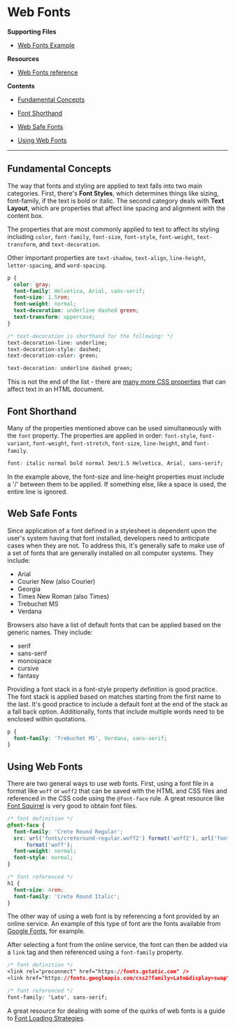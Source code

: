 # Web Fonts

**Supporting Files**

- [Web Fonts Example](web-fonts.html)

**Resources**

- [Web Fonts reference](https://developer.mozilla.org/en-US/docs/Learn/CSS/Styling_text/Web_fonts)

**Contents**

- [Fundamental Concepts](#fundamental-concepts)

- [Font Shorthand](#font-shorthand)

- [Web Safe Fonts](#web-safe-fonts)

- [Using Web Fonts](#using-web-fonts)

---

## Fundamental Concepts

The way that fonts and styling are applied to text falls into two main categories. First, there's **Font Styles**, which determines things like sizing, font-family, if the text is bold or italic. The second category deals with **Text Layout**, which are properties that affect line spacing and alignment with the content box.

The properties that are most commonly applied to text to affect its styling including `color`, `font-family`, `font-size`, `font-style`, `font-weight`, `text-transform`, and `text-decoration`.

Other important properties are `text-shadow`, `text-align`, `line-height`, `letter-spacing`, and `word-spacing`.

```css
p {
  color: gray;
  font-family: Helvetica, Arial, sans-serif;
  font-size: 1.5rem;
  font-weight: normal;
  text-decoration: underline dashed green;
  text-transform: uppercase;
}
```

```css
/* text-decoration is shorthand for the following: */
text-decoration-line: underline;
text-decoration-style: dashed;
text-decoration-color: green;

text-decoration: underline dashed green;
```

This is not the end of the list - there are [many more CSS properties](https://developer.mozilla.org/en-US/docs/Learn/CSS/Styling_text/Fundamentals#other_properties_worth_looking_at) that can affect text in an HTML document.

## Font Shorthand

Many of the properties mentioned above can be used simultaneously with the `font` property. The properties are applied in order: `font-style`, `font-variant`, `font-weight`, `font-stretch`, `font-size`, `line-height`, and `font-family`.

```css
font: italic normal bold normal 3em/1.5 Helvetica, Arial, sans-serif;
```

In the example above, the font-size and line-height properties must include a '/' between them to be applied. If something else, like a space is used, the entire line is ignored.

## Web Safe Fonts

Since application of a font defined in a stylesheet is dependent upon the user's system having that font installed, developers need to anticipate cases when they are not. To address this, it's generally safe to make use of a set of fonts that are generally installed on all computer systems. They include:

- Arial
- Courier New (also Courier)
- Georgia
- Times New Roman (also Times)
- Trebuchet MS
- Verdana

Browsers also have a list of default fonts that can be applied based on the generic names. They include:

- serif
- sans-serif
- monospace
- cursive
- fantasy

Providing a font stack in a font-style property definition is good practice. The font stack is applied based on matches starting from the first name to the last. It's good practice to include a default font at the end of the stack as a fall back option. Additionally, fonts that include multiple words need to be enclosed within quotations.

```css
p {
  font-family: 'Trebuchet MS', Verdana, sans-serif;
}
```

## Using Web Fonts

There are two general ways to use web fonts. First, using a font file in a format like `woff` or `woff2` that can be saved with the HTML and CSS files and referenced in the CSS code using the `@font-face` rule. A great resource like [Font Squirrel](https://www.fontsquirrel.com/) is very good to obtain font files.

```css
/* font definition */
@font-face {
  font-family: 'Crete Round Regular';
  src: url('fonts/creteround-regular.woff2') format('woff2'), url('fonts/creteround-regular.woff')
      format('woff');
  font-weight: normal;
  font-style: normal;
}

/* font referenced */
h1 {
  font-size: 4rem;
  font-family: 'Crete Round Italic';
}
```

The other way of using a web font is by referencing a font provided by an online service. An example of this type of font are the fonts available from [Google Fonts](https://fonts.google.com/), for example.

After selecting a font from the online service, the font can then be added via a `link` tag and then referenced using a `font-family` property.

```css
/* font definition */
<link rel="preconnect" href="https://fonts.gstatic.com" />
<link href="https://fonts.googleapis.com/css2?family=Lato&display=swap" rel="stylesheet" />

/* font referenced */
font-family: 'Lato', sans-serif;
```

A great resource for dealing with some of the quirks of web fonts is a guide to [Font Loading Strategies](https://www.zachleat.com/web/comprehensive-webfonts/).
